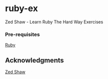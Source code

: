 # ruby-ex
Zed Shaw - Learn Ruby The Hard Way Exercises

### Pre-requisites
[Ruby](https://www.ruby-lang.org/en/)

## Acknowledgments
[Zed Shaw](https://learnrubythehardway.org/book)

